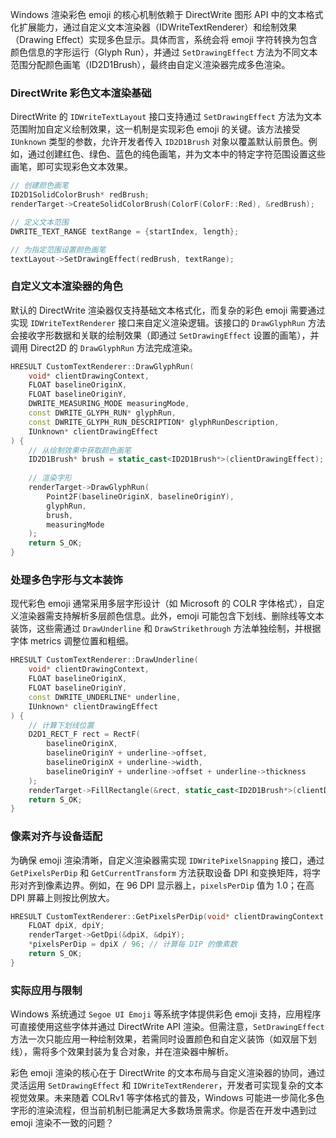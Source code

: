 Windows 渲染彩色 emoji 的核心机制依赖于 DirectWrite 图形 API 中的文本格式化扩展能力，通过自定义文本渲染器（IDWriteTextRenderer）和绘制效果（Drawing Effect）实现多色显示。具体而言，系统会将 emoji 字符转换为包含颜色信息的字形运行（Glyph Run），并通过 `SetDrawingEffect` 方法为不同文本范围分配颜色画笔（ID2D1Brush），最终由自定义渲染器完成多色渲染。

### DirectWrite 彩色文本渲染基础
DirectWrite 的 `IDWriteTextLayout` 接口支持通过 `SetDrawingEffect` 方法为文本范围附加自定义绘制效果，这一机制是实现彩色 emoji 的关键。该方法接受 `IUnknown` 类型的参数，允许开发者传入 `ID2D1Brush` 对象以覆盖默认前景色。例如，通过创建红色、绿色、蓝色的纯色画笔，并为文本中的特定字符范围设置这些画笔，即可实现彩色文本效果。

```cpp
// 创建颜色画笔
ID2D1SolidColorBrush* redBrush;
renderTarget->CreateSolidColorBrush(ColorF(ColorF::Red), &redBrush);

// 定义文本范围
DWRITE_TEXT_RANGE textRange = {startIndex, length};

// 为指定范围设置颜色画笔
textLayout->SetDrawingEffect(redBrush, textRange);
```

### 自定义文本渲染器的角色
默认的 DirectWrite 渲染器仅支持基础文本格式化，而复杂的彩色 emoji 需要通过实现 `IDWriteTextRenderer` 接口来自定义渲染逻辑。该接口的 `DrawGlyphRun` 方法会接收字形数据和关联的绘制效果（即通过 `SetDrawingEffect` 设置的画笔），并调用 Direct2D 的 `DrawGlyphRun` 方法完成渲染。

```cpp
HRESULT CustomTextRenderer::DrawGlyphRun(
    void* clientDrawingContext,
    FLOAT baselineOriginX,
    FLOAT baselineOriginY,
    DWRITE_MEASURING_MODE measuringMode,
    const DWRITE_GLYPH_RUN* glyphRun,
    const DWRITE_GLYPH_RUN_DESCRIPTION* glyphRunDescription,
    IUnknown* clientDrawingEffect
) {
    // 从绘制效果中获取颜色画笔
    ID2D1Brush* brush = static_cast<ID2D1Brush*>(clientDrawingEffect);
    
    // 渲染字形
    renderTarget->DrawGlyphRun(
        Point2F(baselineOriginX, baselineOriginY),
        glyphRun,
        brush,
        measuringMode
    );
    return S_OK;
}
```

### 处理多色字形与文本装饰
现代彩色 emoji 通常采用多层字形设计（如 Microsoft 的 COLR 字体格式），自定义渲染器需支持解析多层颜色信息。此外，emoji 可能包含下划线、删除线等文本装饰，这些需通过 `DrawUnderline` 和 `DrawStrikethrough` 方法单独绘制，并根据字体 metrics 调整位置和粗细。

```cpp
HRESULT CustomTextRenderer::DrawUnderline(
    void* clientDrawingContext,
    FLOAT baselineOriginX,
    FLOAT baselineOriginY,
    const DWRITE_UNDERLINE* underline,
    IUnknown* clientDrawingEffect
) {
    // 计算下划线位置
    D2D1_RECT_F rect = RectF(
        baselineOriginX,
        baselineOriginY + underline->offset,
        baselineOriginX + underline->width,
        baselineOriginY + underline->offset + underline->thickness
    );
    renderTarget->FillRectangle(&rect, static_cast<ID2D1Brush*>(clientDrawingEffect));
    return S_OK;
}
```

### 像素对齐与设备适配
为确保 emoji 渲染清晰，自定义渲染器需实现 `IDWritePixelSnapping` 接口，通过 `GetPixelsPerDip` 和 `GetCurrentTransform` 方法获取设备 DPI 和变换矩阵，将字形对齐到像素边界。例如，在 96 DPI 显示器上，`pixelsPerDip` 值为 1.0；在高 DPI 屏幕上则按比例放大。

```cpp
HRESULT CustomTextRenderer::GetPixelsPerDip(void* clientDrawingContext, FLOAT* pixelsPerDip) {
    FLOAT dpiX, dpiY;
    renderTarget->GetDpi(&dpiX, &dpiY);
    *pixelsPerDip = dpiX / 96; // 计算每 DIP 的像素数
    return S_OK;
}
```

### 实际应用与限制
Windows 系统通过 `Segoe UI Emoji` 等系统字体提供彩色 emoji 支持，应用程序可直接使用这些字体并通过 DirectWrite API 渲染。但需注意，`SetDrawingEffect` 方法一次只能应用一种绘制效果，若需同时设置颜色和自定义装饰（如双层下划线），需将多个效果封装为复合对象，并在渲染器中解析。

彩色 emoji 渲染的核心在于 DirectWrite 的文本布局与自定义渲染器的协同，通过灵活运用 `SetDrawingEffect` 和 `IDWriteTextRenderer`，开发者可实现复杂的文本视觉效果。未来随着 COLRv1 等字体格式的普及，Windows 可能进一步简化多色字形的渲染流程，但当前机制已能满足大多数场景需求。你是否在开发中遇到过 emoji 渲染不一致的问题？